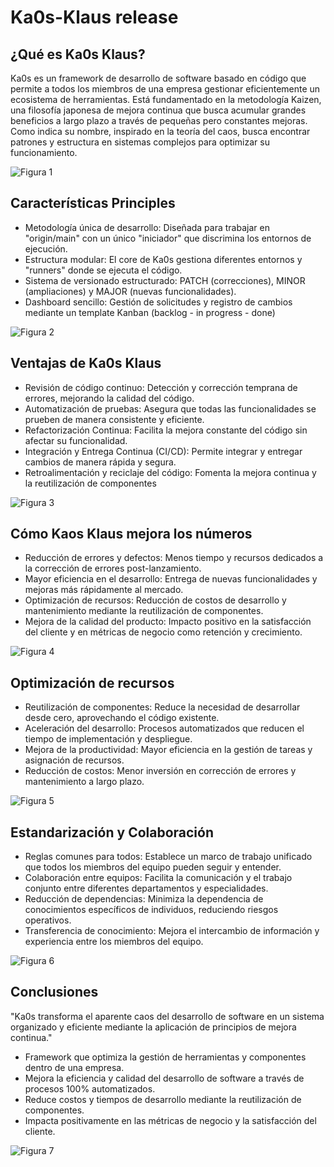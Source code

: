 # Ka0s-Klaus release

## ¿Qué es Ka0s Klaus?

Ka0s es un framework de desarrollo de software basado en código que permite a
todos los miembros de una empresa gestionar eficientemente un ecosistema de
herramientas.
Está fundamentado en la metodología Kaizen, una filosofía japonesa de mejora
continua que busca acumular grandes beneficios a largo plazo a través de pequeñas pero constantes mejoras.
Como indica su nombre, inspirado en la teoría del caos, busca encontrar patrones y estructura en sistemas complejos para optimizar su funcionamiento.

![Figura 1](./fig-1.png)

## Características Principles

- Metodología única de desarrollo: Diseñada para trabajar en "origin/main" con un único "iniciador" que discrimina los entornos de ejecución.
- Estructura modular: El core de Ka0s gestiona diferentes entornos y "runners" donde se ejecuta el código.
- Sistema de versionado estructurado: PATCH (correcciones), MINOR (ampliaciones) y MAJOR (nuevas funcionalidades).
- Dashboard sencillo: Gestión de solicitudes y registro de cambios mediante un template Kanban (backlog - in progress - done)

![Figura 2](./fig-2.png)

## Ventajas de Ka0s Klaus

- Revisión de código continuo: Detección y corrección temprana de errores, mejorando la calidad del código.
- Automatización de pruebas: Asegura que todas las funcionalidades se prueben de manera consistente y eficiente.
- Refactorización Continua: Facilita la mejora constante del código sin afectar su funcionalidad.
- Integración y Entrega Continua (CI/CD): Permite integrar y entregar cambios de manera rápida y segura.
- Retroalimentación y reciclaje del código: Fomenta la mejora continua y la reutilización de componentes

![Figura 3](./fig-3.png)

## Cómo Kaos Klaus mejora los números

- Reducción de errores y defectos: Menos tiempo y recursos dedicados a la corrección de errores post-lanzamiento.
- Mayor eficiencia en el desarrollo: Entrega de nuevas funcionalidades y mejoras más rápidamente al mercado.
- Optimización de recursos: Reducción de costos de desarrollo y mantenimiento mediante la reutilización de componentes.
- Mejora de la calidad del producto: Impacto positivo en la satisfacción del cliente y en métricas de negocio como retención y crecimiento.

![Figura 4](./fig-4.png)

## Optimización de recursos

- Reutilización de componentes: Reduce la necesidad de desarrollar desde cero, aprovechando el código existente.
- Aceleración del desarrollo: Procesos automatizados que reducen el tiempo de implementación y despliegue.
- Mejora de la productividad: Mayor eficiencia en la gestión de tareas y asignación de recursos.
- Reducción de costos: Menor inversión en corrección de errores y mantenimiento a largo plazo.

![Figura 5](./fig-5.png)

## Estandarización y Colaboración

- Reglas comunes para todos: Establece un marco de trabajo unificado que todos los miembros del equipo pueden seguir y entender.
- Colaboración entre equipos: Facilita la comunicación y el trabajo conjunto entre diferentes departamentos y especialidades.
- Reducción de dependencias: Minimiza la dependencia de conocimientos específicos de individuos, reduciendo riesgos operativos.
- Transferencia de conocimiento: Mejora el intercambio de información y experiencia entre los miembros del equipo.

![Figura 6](./fig-6.png)

## Conclusiones

"Ka0s transforma el aparente caos del desarrollo de software en un sistema organizado y eficiente mediante la aplicación de principios de mejora continua."

- Framework que optimiza la gestión de herramientas y componentes dentro de una empresa.
- Mejora la eficiencia y calidad del desarrollo de software a través de procesos 100% automatizados.
- Reduce costos y tiempos de desarrollo mediante la reutilización de componentes.
- Impacta positivamente en las métricas de negocio y la satisfacción del cliente.

![Figura 7](./fig-7.png)
